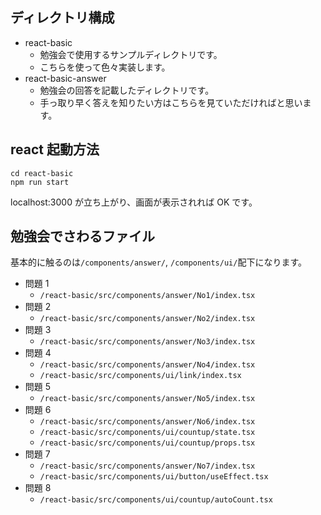 ## ディレクトリ構成

- react-basic
  - 勉強会で使用するサンプルディレクトリです。
  - こちらを使って色々実装します。
- react-basic-answer
  - 勉強会の回答を記載したディレクトリです。
  - 手っ取り早く答えを知りたい方はこちらを見ていただければと思います。

## react 起動方法

`cd react-basic`<br>
`npm run start`

localhost:3000 が立ち上がり、画面が表示されれば OK です。

## 勉強会でさわるファイル

基本的に触るのは`/components/answer/`, `/components/ui/`配下になります。

- 問題 1
  - `/react-basic/src/components/answer/No1/index.tsx`
- 問題 2
  - `/react-basic/src/components/answer/No2/index.tsx`
- 問題 3
  - `/react-basic/src/components/answer/No3/index.tsx`
- 問題 4
  - `/react-basic/src/components/answer/No4/index.tsx`
  - `/react-basic/src/components/ui/link/index.tsx`
- 問題 5
  - `/react-basic/src/components/answer/No5/index.tsx`
- 問題 6
  - `/react-basic/src/components/answer/No6/index.tsx`
  - `/react-basic/src/components/ui/countup/state.tsx`
  - `/react-basic/src/components/ui/countup/props.tsx`
- 問題 7
  - `/react-basic/src/components/answer/No7/index.tsx`
  - `/react-basic/src/components/ui/button/useEffect.tsx`
- 問題 8
  - `/react-basic/src/components/ui/countup/autoCount.tsx`
